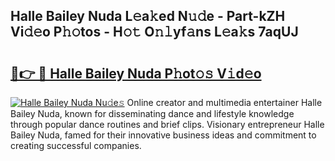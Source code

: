 ## Halle Bailey Nuda L𝚎a𝚔ed N𝚞𝚍e - Part-kZH Vi𝚍𝚎o P𝚑𝚘tos - H𝚘𝚝 O𝚗𝚕yf𝚊ns L𝚎a𝚔s 7aqUJ

# <h2><a href="http://kf169c.oniu.top/?m=Halle+Bailey+Nuda">🔗👉 🔴 Halle Bailey Nuda P𝚑ot𝚘𝚜 V𝚒d𝚎o</a></h2>

[![Halle Bailey Nuda Nu𝚍e𝚜](https://i.imgur.com/0qMVB7G.gif)](http://kf169c.oniu.top/?m=Halle+Bailey+Nuda)
Online creator and multimedia entertainer Halle Bailey Nuda, known for disseminating dance and lifestyle knowledge through popular dance routines and brief clips. Visionary entrepreneur Halle Bailey Nuda, famed for their innovative business ideas and commitment to creating successful companies.  
